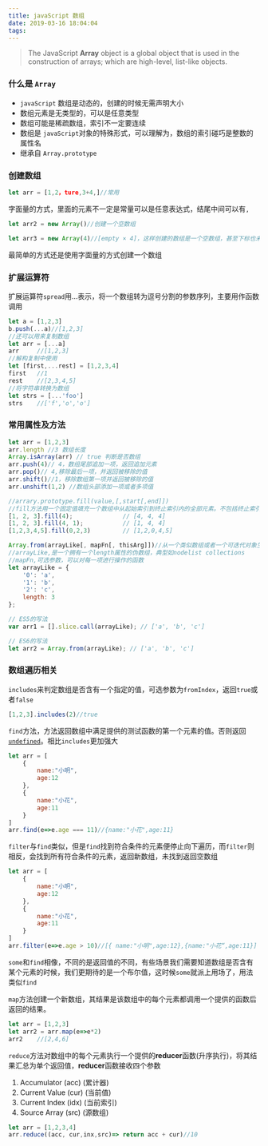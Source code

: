 ```yaml
---
title: javaScript 数组
date: 2019-03-16 18:04:04
tags:
---
```


> The JavaScript **Array** object is a global object that is used in the construction of arrays; which are high-level, list-like objects.

### 什么是 `Array`

- `javaScript` 数组是动态的，创建的时候无需声明大小
- 数组元素是无类型的，可以是任意类型
- 数组可能是稀疏数组，索引不一定要连续
- 数组是 `javaScript`对象的特殊形式，可以理解为，数组的索引碰巧是整数的属性名
- 继承自 `Array.prototype`

### 创建数组

```javascript
let arr = [1,2，ture,3+4,]//常用
```

 字面量的方式，里面的元素不一定是常量可以是任意表达式，结尾中间可以有`,`

```javascript
let arr2 = new Array()//创建一个空数组
```

```javascript
let arr3 = new Array(4)//[empty × 4]，这样创建的数组是一个空数组，甚至下标也未定义
```

最简单的方式还是使用字面量的方式创建一个数组

### 扩展运算符

扩展运算符`spread`用...表示，将一个数组转为逗号分割的参数序列，主要用作函数调用

```javascript
let a = [1,2,3]
b.push(...a)//[1,2,3]
//还可以用来复制数组
let arr = [...a]
arr		//[1,2,3]
//解构复制中使用
let [first,...rest] = [1,2,3,4]
first	//1
rest	//[2,3,4,5]
//将字符串转换为数组
let strs = [...'foo']
strs	//['f','o','o']

```



### 常用属性及方法

```javascript
let arr = [1,2,3]
arr.length //3 数组长度
Array.isArray(arr) // true 判断是否数组
arr.push(4)// 4，数组尾部追加一项，返回追加元素
arr.pop()// 4,移除最后一项，并返回被移除的值
arr.shift()//1，移除数组第一项并返回被移除的值
arr.unshift(1,2) //数组头部添加一项或者多项值
```

```javascript
//arrary.prototype.fill(value,[,start[,end]])
//fill方法用一个固定值填充一个数组中从起始索引到终止索引内的全部元素。不包括终止索引。
[1, 2, 3].fill(4);              // [4, 4, 4]
[1, 2, 3].fill(4, 1);           // [1, 4, 4]
[1,2,3,4,5].fill(0,2,3)			// [1,2,0,4,5]
```



```javascript
Array.from(arrayLike[, mapFn[, thisArg]])//从一个类似数组或者一个可迭代对象生成一个新的数组实例
//arrayLike,是一个拥有一个length属性的伪数组，典型如nodelist collections
//mapFn,可选参数，可以对每一项进行操作的函数
let arrayLike = {
    '0': 'a',
    '1': 'b',
    '2': 'c',
    length: 3
};

// ES5的写法
var arr1 = [].slice.call(arrayLike); // ['a', 'b', 'c']

// ES6的写法
let arr2 = Array.from(arrayLike); // ['a', 'b', 'c']
```



### 数组遍历相关

`includes`来判定数组是否含有一个指定的值，可选参数为`fromIndex`，返回`true`或者`false`

```javascript
[1,2,3].includes(2)//true
```

`find`方法，方法返回数组中满足提供的测试函数的第一个元素的值。否则返回 [`undefined`](https://developer.mozilla.org/zh-CN/docs/Web/JavaScript/Reference/Global_Objects/undefined)。相比`includes`更加强大

```js
let arr = [
    {
        name:"小明",
        age:12
    },
    {
        name:"小花",
        age:11
    }
]
arr.find(e=>e.age === 11)//{name:"小花",age:11}
```

`filter`与`find`类似，但是`find`找到符合条件的元素便停止向下遍历，而`filter`则相反，会找到所有符合条件的元素，返回新数组，未找到返回空数组

```js
let arr = [
    {
        name:"小明",
        age:12
    },
    {
        name:"小花",
        age:11
    }
]
arr.filter(e=>e.age > 10)//[{ name:"小明",age:12},{name:"小花“,age:11}]
```

`some`和`find`相像，不同的是返回值的不同，有些场景我们需要知道数组是否含有某个元素的时候，我们更期待的是一个布尔值，这时候`some`就派上用场了，用法类似`find`

`map`方法创建一个新数组，其结果是该数组中的每个元素都调用一个提供的函数后返回的结果。

```js
let arr = [1,2,3]
let arr2 = arr.map(e=>e*2)
arr2	//[2,4,6]
```

`reduce`方法对数组中的每个元素执行一个提供的**reducer**函数(升序执行)，将其结果汇总为单个返回值，**reducer**函数接收四个参数

1. Accumulator (acc) (累计器)
2. Current Value (cur) (当前值)
3. Current Index (idx) (当前索引)
4. Source Array (src) (源数组)

```js
let arr = [1,2,3,4]
arr.reduce((acc, cur,inx,src)=> return acc + cur)//10

```









